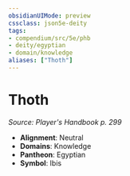 ```yaml
---
obsidianUIMode: preview
cssclass: json5e-deity
tags:
- compendium/src/5e/phb
- deity/egyptian
- domain/knowledge
aliases: ["Thoth"]
---
```

# Thoth
*Source: Player's Handbook p. 299* 

- **Alignment**: Neutral
- **Domains**: Knowledge
- **Pantheon**: Egyptian
- **Symbol**: Ibis